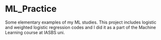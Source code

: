 # ML_Practice
Some elementary examples of my ML studies. This project includes logistic and weighted logistic regression codes and
I did it as a part of the Machine Learning course at IASBS uni.
